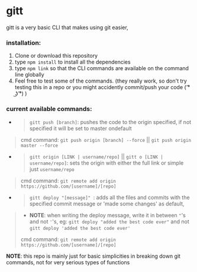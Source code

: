 # gitt
gitt is a very basic CLI that makes using git easier,


### installation:

1. Clone or download this repository
2. type `npm install` to install all the dependencies
3. type `npm link` so that the CLI commands are available on the command line globally
4. Feel free to test some of the commands. (they really work, so don't try testing this in a repo or you might accidently commit/push your code ( ͡° ͜ʖ ͡°) )

### current available commands:


* >`gitt push [branch]`: pushes the code to the origin specified, if not specified it will be set to master ondefault
>
> cmd command: `git push origin [branch] --force` || `git push origin master --force`

* >`gitt origin [LINK | username/repo]` || `gitt o [LINK | username/repo]`: sets the origin with either the full link or simple just `username/repo`
>
> cmd command: `git remote add origin https://github.com/[username]/[repo]`

* >`gitt deploy "[message]" `: adds all the files and commits with the specified commit message or 'made some changes' as default,
>* **NOTE**: when writing the deploy message, write it in between `"`'s and not `'`'s, eg: `gitt deploy "added the best code ever"` and not `gitt deploy 'added the best code ever'`
>
> cmd command: `git remote add origin https://github.com/[username]/[repo]`


**NOTE**: this repo is mainly just for basic simplicities in breaking down git commands, not for very serious types of functions
